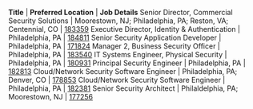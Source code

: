 **Title** | **Preferred Location** | **Job Details**
Senior Director, Commercial Security Solutions | Moorestown, NJ; Philadelphia, PA; Reston, VA; Centennial, CO | [183359](https://jobs.comcast.com/job-183359-sr-director-commercial-security-solutions-in-moorestown-nj-telecommunications)
Executive Director, Identity & Authentication | Philadelphia, PA | [184811](https://jobs.comcast.com/job-184811-exec-director-identity-authentication-in-philadelphia-pa-telecommunications)
Senior Security Application Developer | Philadelphia, PA | [171824](https://jobs.comcast.com/job-171824-sr-security-application-developer-in-philadelphia-pa-technology-it)
Manager 2, Business Security Officer | Philadelphia, PA | [183540](https://jobs.comcast.com/job-183540-manager-2-business-security-officer-in-philadelphia-pa-telecommunications)
IT Systems Engineer, Physical Security | Philadelphia, PA | [180931](https://jobs.comcast.com/job-180931-it-systems-engineer-physical-security-in-philadelphia-pa-technology-network-engineering)
Principal Security Engineer | Philadelphia, PA | [182813](https://jobs.comcast.com/job-182813-principal-security-engineer-in-philadelphia-pa-telecommunications)
Cloud/Network Security Software Engineer | Philadelphia, PA; Denver, CO | [178853](https://jobs.comcast.com/job-178853-cloudnetwork-security-software-engineer-in-philadelphia-pa-technology-it)
Cloud/Network Security Software Engineer | Philadelphia, PA | [182381](https://jobs.comcast.com/job-182381-cloudnetwork-security-software-engineer-in-philadelphia-pa-technology-software-engineering)
Senior Security Architect | Philaldelphia, PA; Moorestown, NJ | [177256](https://jobs.comcast.com/job-177256-senior-security-architect-in-philadelphia-pa-technology-it)
